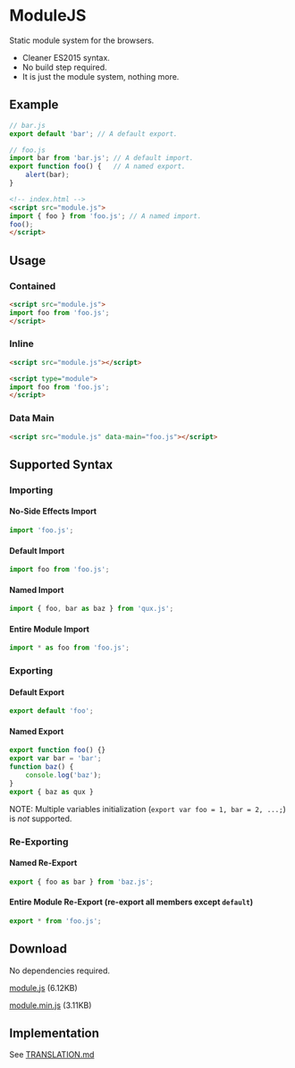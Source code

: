 
# ModuleJS

Static module system for the browsers.

- Cleaner ES2015 syntax.
- No build step required.
- It is just the module system, nothing more.

## Example

```JavaScript
// bar.js
export default 'bar'; // A default export.
```

```JavaScript
// foo.js
import bar from 'bar.js'; // A default import.
export function foo() {   // A named export.
	alert(bar);
}
```

```HTML
<!-- index.html -->
<script src="module.js">
import { foo } from 'foo.js'; // A named import.
foo();
</script>
```

## Usage

### Contained

```HTML
<script src="module.js">
import foo from 'foo.js';
</script>
```

### Inline
```HTML
<script src="module.js"></script>

<script type="module">
import foo from 'foo.js';
</script>
```

### Data Main
```HTML
<script src="module.js" data-main="foo.js"></script>
```

## Supported Syntax

### Importing

#### No-Side Effects Import

```JavaScript
import 'foo.js';
```

#### Default Import

```JavaScript
import foo from 'foo.js';
```

#### Named Import

```JavaScript
import { foo, bar as baz } from 'qux.js';
```

#### Entire Module Import

```JavaScript
import * as foo from 'foo.js';
```

### Exporting

#### Default Export

```JavaScript
export default 'foo';
```

#### Named Export

```JavaScript
export function foo() {}
export var bar = 'bar';
function baz() {
	console.log('baz');
}
export { baz as qux }
```

NOTE: Multiple variables initialization (`export var foo = 1, bar = 2, ...;`) is *not* supported.

### Re-Exporting

#### Named Re-Export

```JavaScript
export { foo as bar } from 'baz.js';
```

#### Entire Module Re-Export (re-export all members except `default`)

```JavaScript
export * from 'foo.js';
```

## Download

No dependencies required.

[module.js](https://github.com/audinue/ModuleJS/releases/download/1.1.0/module.js) (6.12KB)

[module.min.js](https://github.com/audinue/ModuleJS/releases/download/1.1.0/module.min.js) (3.11KB)

## Implementation

See [TRANSLATION.md](https://github.com/audinue/ModuleJS/blob/master/TRANSLATION.md)
